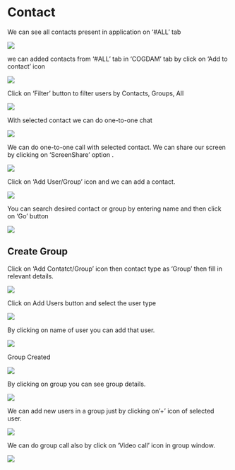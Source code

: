 # Contact

We can see all contacts present in application on ‘\#ALL’ tab

![](../.gitbook/assets/contacts.png)

we can added contacts from ‘\#ALL’ tab in ‘COGDAM’ tab by click on ‘Add to contact’ icon

![](../.gitbook/assets/image%20%28131%29%20%281%29.png)

Click on ‘Filter’ button to filter users by Contacts, Groups, All

![](../.gitbook/assets/image%20%28156%29.png)

With selected contact we can do one-to-one chat

![](../.gitbook/assets/image%20%28539%29.png)

We can do one-to-one call with selected contact. We can share our screen by clicking on ‘ScreenShare’ option .

![](../.gitbook/assets/image%20%2811%29%20%281%29.png)



Click on ‘Add User/Group’ icon and we can add a contact.

![](../.gitbook/assets/image%20%28534%29.png)

You can search desired contact or group by entering name and then click on ‘Go’ button

![](../.gitbook/assets/image%20%28153%29%20%281%29.png)

##  **Create Group**

Click on ‘Add Contatct/Group’ icon then contact type as ‘Group’ then fill in relevant details.

![](../.gitbook/assets/image%20%28538%29.png)

Click on Add Users button and select the user type

![](../.gitbook/assets/image%20%28537%29.png)

By clicking on name of user you can add that user.

![](../.gitbook/assets/image%20%28135%29%20%282%29.png)

Group Created

![](../.gitbook/assets/image.png)

By clicking on group you can see group details.

![](../.gitbook/assets/image%20%28191%29%20%281%29.png)

We can add new users in a group just by clicking on’+’ icon of selected user.

![](../.gitbook/assets/image%20%28114%29%20%281%29.png)

We can do group call also by click on ‘Video call’ icon in group window.

![](../.gitbook/assets/image%20%2810%29.png)





